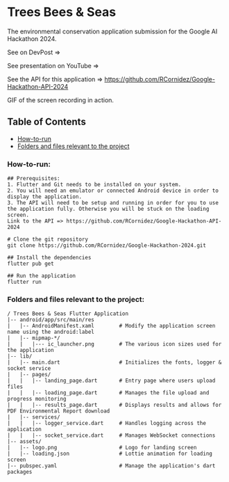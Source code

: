# Trees Bees & Seas

The environmental conservation application submission for the Google AI Hackathon 2024.

See on DevPost =>

See presentation on YouTube =>

See the API for this application => https://github.com/RCornidez/Google-Hackathon-API-2024

GIF of the screen recording in action.

## Table of Contents
<ul>
    <li><a href="#how">How-to-run</a></li>
    <li><a href="#files">Folders and files relevant to the project</a></li>
</ul>

<h3 id="how"> How-to-run: </h3>

```
## Prerequisites:
1. Flutter and Git needs to be installed on your system.
2. You will need an emulator or connected Android device in order to display the application.
3. The API will need to be setup and running in order for you to use the application fully. Otherwise you will be stuck on the loading screen.
Link to the API => https://github.com/RCornidez/Google-Hackathon-API-2024

# Clone the git repository
git clone https://github.com/RCornidez/Google-Hackathon-2024.git

## Install the dependencies
flutter pub get

## Run the application
flutter run

```

<h3 id="files"> Folders and files relevant to the project: </h3>

```
/ Trees Bees & Seas Flutter Application
|-- android/app/src/main/res
|   |-- AndroidManifest.xaml        # Modify the application screen name using the android:label
|   |-- mipmap-*/
|   |   |--- ic_launcher.png        # The various icon sizes used for the application
|-- lib/
|   |-- main.dart                   # Initializes the fonts, logger & socket service
|   |-- pages/
|   |   |-- landing_page.dart       # Entry page where users upload files
|   |   |-- loading_page.dart       # Manages the file upload and progress monitoring
|   |   |-- results_page.dart       # Displays results and allows for PDF Environmental Report download
|   |-- services/
|   |   |-- logger_service.dart     # Handles logging across the application
|   |   |-- socket_service.dart     # Manages WebSocket connections
|-- assets/
|   |-- logo.png                    # Logo for landing screen
|   |-- loading.json                # Lottie animation for loading screen
|-- pubspec.yaml                    # Manage the application's dart packages

```

